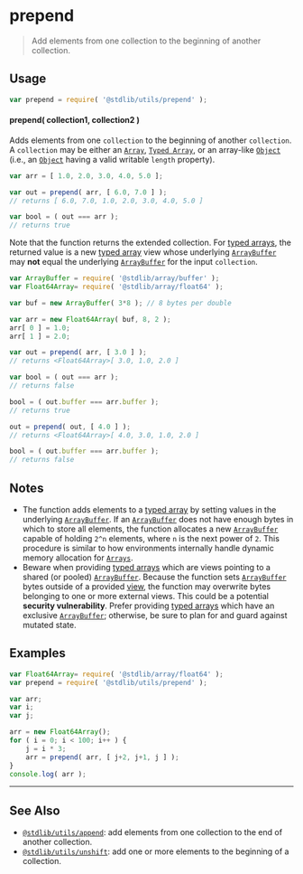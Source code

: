 <!--

@license Apache-2.0

Copyright (c) 2018 The Stdlib Authors.

Licensed under the Apache License, Version 2.0 (the "License");
you may not use this file except in compliance with the License.
You may obtain a copy of the License at

   http://www.apache.org/licenses/LICENSE-2.0

Unless required by applicable law or agreed to in writing, software
distributed under the License is distributed on an "AS IS" BASIS,
WITHOUT WARRANTIES OR CONDITIONS OF ANY KIND, either express or implied.
See the License for the specific language governing permissions and
limitations under the License.

-->

# prepend

> Add elements from one collection to the beginning of another collection.

<!-- Section to include introductory text. Make sure to keep an empty line after the intro `section` element and another before the `/section` close. -->

<section class="intro">

</section>

<!-- /.intro -->

<!-- Package usage documentation. -->

<section class="usage">

## Usage

```javascript
var prepend = require( '@stdlib/utils/prepend' );
```

#### prepend( collection1, collection2 )

Adds elements from one `collection` to the beginning of another `collection`. A `collection` may be either an [`Array`][mdn-array], [`Typed Array`][mdn-typed-array], or an array-like [`Object`][mdn-object] (i.e., an [`Object`][mdn-object] having a valid writable `length` property). 

```javascript
var arr = [ 1.0, 2.0, 3.0, 4.0, 5.0 ];

var out = prepend( arr, [ 6.0, 7.0 ] );
// returns [ 6.0, 7.0, 1.0, 2.0, 3.0, 4.0, 5.0 ]

var bool = ( out === arr );
// returns true
```

Note that the function returns the extended collection. For [typed arrays][mdn-typed-array], the returned value is a new [typed array][mdn-typed-array] view whose underlying [`ArrayBuffer`][mdn-arraybuffer] may **not** equal the underlying [`ArrayBuffer`][mdn-arraybuffer] for the input `collection`.

```javascript
var ArrayBuffer = require( '@stdlib/array/buffer' );
var Float64Array= require( '@stdlib/array/float64' );

var buf = new ArrayBuffer( 3*8 ); // 8 bytes per double

var arr = new Float64Array( buf, 8, 2 );
arr[ 0 ] = 1.0;
arr[ 1 ] = 2.0;

var out = prepend( arr, [ 3.0 ] );
// returns <Float64Array>[ 3.0, 1.0, 2.0 ]

var bool = ( out === arr );
// returns false

bool = ( out.buffer === arr.buffer );
// returns true

out = prepend( out, [ 4.0 ] );
// returns <Float64Array>[ 4.0, 3.0, 1.0, 2.0 ]

bool = ( out.buffer === arr.buffer );
// returns false
```

</section>

<!-- /.usage -->

<!-- Package usage notes. Make sure to keep an empty line after the `section` element and another before the `/section` close. -->

<section class="notes">

## Notes

-   The function adds elements to a [typed array][mdn-typed-array] by setting values in the underlying [`ArrayBuffer`][mdn-arraybuffer]. If an [`ArrayBuffer`][mdn-arraybuffer] does not have enough bytes in which to store all elements, the function allocates a new [`ArrayBuffer`][mdn-arraybuffer] capable of holding `2^n` elements, where `n` is the next power of `2`. This procedure is similar to how environments internally handle dynamic memory allocation for [`Arrays`][mdn-array].
-   Beware when providing [typed arrays][mdn-typed-array] which are views pointing to a shared (or pooled) [`ArrayBuffer`][mdn-arraybuffer]. Because the function sets [`ArrayBuffer`][mdn-arraybuffer] bytes outside of a provided [view][mdn-typed-array], the function may overwrite bytes belonging to one or more external views. This could be a potential **security vulnerability**. Prefer providing [typed arrays][mdn-typed-array] which have an exclusive [`ArrayBuffer`][mdn-arraybuffer]; otherwise, be sure to plan for and guard against mutated state.

</section>

<!-- /.notes -->

<!-- Package usage examples. -->

<section class="examples">

## Examples

<!-- eslint no-undef: "error" -->

```javascript
var Float64Array= require( '@stdlib/array/float64' );
var prepend = require( '@stdlib/utils/prepend' );

var arr;
var i;
var j;

arr = new Float64Array();
for ( i = 0; i < 100; i++ ) {
    j = i * 3;
    arr = prepend( arr, [ j+2, j+1, j ] );
}
console.log( arr );
```

</section>

<!-- /.examples -->

<!-- Section to include cited references. If references are included, add a horizontal rule *before* the section. Make sure to keep an empty line after the `section` element and another before the `/section` close. -->

<section class="references">

</section>

<!-- /.references -->

<!-- Section for related `stdlib` packages. Do not manually edit this section, as it is automatically populated. -->

<section class="related">

* * *

## See Also

-   <span class="package-name">[`@stdlib/utils/append`][@stdlib/utils/append]</span><span class="delimiter">: </span><span class="description">add elements from one collection to the end of another collection.</span>
-   <span class="package-name">[`@stdlib/utils/unshift`][@stdlib/utils/unshift]</span><span class="delimiter">: </span><span class="description">add one or more elements to the beginning of a collection.</span>

</section>

<!-- /.related -->

<!-- Section for all links. Make sure to keep an empty line after the `section` element and another before the `/section` close. -->

<section class="links">

[mdn-array]: https://developer.mozilla.org/en-US/docs/Web/JavaScript/Reference/Global_Objects/Array

[mdn-typed-array]: https://developer.mozilla.org/en-US/docs/Web/JavaScript/Typed_arrays

[mdn-arraybuffer]: https://developer.mozilla.org/en-US/docs/Web/JavaScript/Reference/Global_Objects/ArrayBuffer

[mdn-object]: https://developer.mozilla.org/en-US/docs/Web/JavaScript/Reference/Global_Objects/Object

<!-- <related-links> -->

[@stdlib/utils/append]: https://github.com/stdlib-js/utils/tree/main/append

[@stdlib/utils/unshift]: https://github.com/stdlib-js/utils/tree/main/unshift

<!-- </related-links> -->

</section>

<!-- /.links -->
